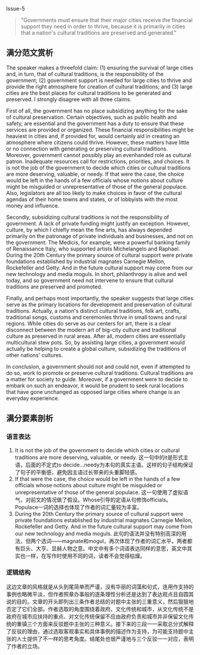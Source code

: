 Issue-5

> "Governments must ensure that their major cities receive the financial support they need in order to thrive, because it is primarily in cities that a nation's cultural traditions are preserved and generated."


## 满分范文赏析

The speaker makes a threefold claim: (1) ensuring the survival of large cities and, in turn, that of cultural traditions, is the responsibility of the government; (2) government support is needed for large cities to thrive and provide the right atmosphere for creation of cultural traditions; and (3) large cities are the best places for cultural traditions to be generated and preserved. I strongly disagree with all three claims.  

First of all, the government has no place subsidizing anything for the sake of cultural preservation. Certain objectives, such as public health and safety, are essential and the government has a duty to ensure that these services are provided or organized. These financial responsibilities might be heaviest in cities and, if provided for, would certainly aid in creating an atmosphere where citizens could thrive. However, these matters have little or no connection with generating or preserving cultural traditions. Moreover, government cannot possibly play an evenhanded role as cultural patron. Inadequate resources call for restrictions, priorities, and choices. It is not the job of the government to decide which cities or cultural traditions are more deserving, valuable, or needy. If that were the case, the choice would be left in the hands of a few officials whose notions about culture might be misguided or unrepresentative of those of the general populace. Also, legislators are all too likely to make choices in favor of the cultural agendas of their home towns and states, or of lobbyists with the most money and influence. 

Secondly, subsidizing cultural traditions is not the responsibility of government. A lack of private funding might justify an exception. However, culture, by which I chiefly mean the fine arts, has always depended primarily on the patronage of private individuals and businesses, and not on the government. The Medicis, for example, were a powerful banking family of Renaissance Italy, who supported artists Michelangelo and Raphael. During the 20th Century the primary source of cultural support were private foundations established by industrial magnates Carnegie Mellon, Rockefeller and Getty. And in the future cultural support may come from our new technology and media moguls. In short, philanthropy is alive and well today, and so government need not intervene to ensure that cultural traditions are preserved and promoted.

Finally, and perhaps most importantly, the speaker suggests that large cities serve as the primary locations for development and preservation of cultural traditions. Actually, a nation's distinct cultural traditions, folk art, crafts, traditional songs, customs and ceremonies thrive in small towns and rural regions. While cities do serve as our centers for art, there is a clear disconnect between the modern art of big-city culture and traditional culture as preserved in rural areas. After all, modern cities are essentially multicultural stew pots. So, by assisting large cities, a government would actually be helping to create a global culture, subsidizing the traditions of other nations' cultures.

In conclusion, a government should not and could not, even if attempted to do so, work to promote or preserve cultural traditions. Cultural traditions are a matter for society to guide. Moreover, if a government were to decide to embark on such an endeavor, it would be prudent to seek rural locations that have gone unchanged as opposed large cities where change is an everyday experience.

## 满分要素剖析

### 语言表达

1. It is not the job of the government to decide which cities or cultural traditions are more deserving, valuable, or needy. 这一句中的it是形式主语，后面的不定式to decide…needy为本句的真实主语。这样的句子结构保证了句子的平衡感，避免因主语过长带来的头重脚轻感。
2. If that were the case, the choice would be left in the hands of a few officials whose notions about culture might be misguided or unrepresentative of those of the general populace. 这一句使用了虚拟语气，对前文的情况做了假设。Whose引导的定语从句修饰officials。Populace一词的选择也体现了作者的词汇量较为丰富。
3. During the 20th Century the primary source of cultural support were private foundations established by industrial magnates Carnegie Mellon, Rockefeller and Getty. And in the future cultural support may come from our new technology and media moguls. 此句的语法并没有特别高深的用法，但两个选词——magnate和mogul，再次体现了作者的词汇水平。两者都有巨头、大亨、显赫人物之意。中文中有多个词语表达同样的意思，英文中其实也一样，在写作时使用不同的词，读者不会觉得枯燥。

### 逻辑结构

这边文章的风格就是从头到尾简单而严谨，没有华丽的词藻和句式，连用作支持的事例也略微平淡，但作者照章办事般的逐条理性分析还是达到了表达观点且自圆其说的目的。文章的开头即列出三条作者总结的对题中主张的三重意义，然后狠狠地否定了它们全部。作者选取的角度围绕着政府、文化传统和城市，从文化传统不是政府在城市应扶持的重点、对文化传统保留不应由政府负责和城市并非保留文化传统的重镇三个方面来反驳题中主张的三种意义。接下来的三段一一采取总分式解释了反驳的理由，通过选取客观事实和具体事例的描述作为支持，为可能支持题中主张的人士提供了不一样的思考角度。结尾处也很严谨地与三个反驳一一对应，表明了作者的立场。